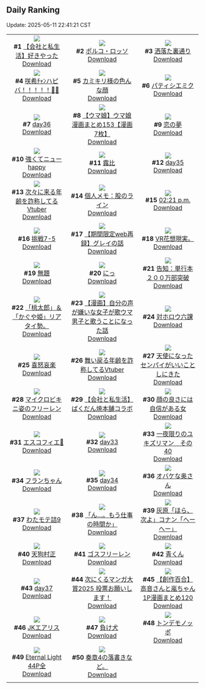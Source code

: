 ## Daily Ranking
Update: 2025-05-11 22:41:21 CST

|      |      |      |
| :----: | :----: | :----: |
| ![](https://i.pixiv.re/c/240x480/img-master/img/2025/05/09/12/00/22/130204969_p0_master1200.jpg)<br>**#1** [【会社と私生活】好きやった](https://www.pixiv.net/artworks/130204969)<br>[Download](https://i.pixiv.re/img-original/img/2025/05/09/12/00/22/130204969_p0.jpg) | ![](https://i.pixiv.re/c/240x480/img-master/img/2025/05/10/00/00/16/130225974_p0_master1200.jpg)<br>**#2** [ポルコ・ロッソ](https://www.pixiv.net/artworks/130225974)<br>[Download](https://i.pixiv.re/img-original/img/2025/05/10/00/00/16/130225974_p0.jpg) | ![](https://i.pixiv.re/c/240x480/img-master/img/2025/05/09/07/30/01/130200853_p0_master1200.jpg)<br>**#3** [洒落た裏通り](https://www.pixiv.net/artworks/130200853)<br>[Download](https://i.pixiv.re/img-original/img/2025/05/09/07/30/01/130200853_p0.jpg) |
| ![](https://i.pixiv.re/c/240x480/img-master/img/2025/05/09/00/00/04/130191658_p0_master1200.jpg)<br>**#4** [咲希ﾁｬﾝハピバ！！！！！🎂🎉](https://www.pixiv.net/artworks/130191658)<br>[Download](https://i.pixiv.re/img-original/img/2025/05/09/00/00/04/130191658_p0.jpg) | ![](https://i.pixiv.re/c/240x480/img-master/img/2025/05/09/13/17/21/130206409_p0_master1200.jpg)<br>**#5** [カミキリ様の色んな顔](https://www.pixiv.net/artworks/130206409)<br>[Download](https://i.pixiv.re/img-original/img/2025/05/09/13/17/21/130206409_p0.jpg) | ![](https://i.pixiv.re/c/240x480/img-master/img/2025/05/10/00/00/40/130226120_p0_master1200.jpg)<br>**#6** [パティシエミク](https://www.pixiv.net/artworks/130226120)<br>[Download](https://i.pixiv.re/img-original/img/2025/05/10/00/00/40/130226120_p0.png) |
| ![](https://i.pixiv.re/c/240x480/img-master/img/2025/05/09/00/47/06/130193920_p0_master1200.jpg)<br>**#7** [day36](https://www.pixiv.net/artworks/130193920)<br>[Download](https://i.pixiv.re/img-original/img/2025/05/09/00/47/06/130193920_p0.jpg) | ![](https://i.pixiv.re/c/240x480/img-master/img/2025/05/09/00/00/38/130191864_p0_master1200.jpg)<br>**#8** [【ウマ娘】ウマ娘漫画まとめ153【漫画7枚】](https://www.pixiv.net/artworks/130191864)<br>[Download](https://i.pixiv.re/img-original/img/2025/05/09/00/00/38/130191864_p0.jpg) | ![](https://i.pixiv.re/c/240x480/img-master/img/2025/05/09/00/00/16/130191759_p0_master1200.jpg)<br>**#9** [恋の夢](https://www.pixiv.net/artworks/130191759)<br>[Download](https://i.pixiv.re/img-original/img/2025/05/09/00/00/16/130191759_p0.png) |
| ![](https://i.pixiv.re/c/240x480/img-master/img/2025/05/09/02/20/11/130196412_p0_master1200.jpg)<br>**#10** [強くてニューhappy](https://www.pixiv.net/artworks/130196412)<br>[Download](https://i.pixiv.re/img-original/img/2025/05/09/02/20/11/130196412_p0.png) | ![](https://i.pixiv.re/c/240x480/img-master/img/2025/05/09/17/16/37/130210815_p0_master1200.jpg)<br>**#11** [露比](https://www.pixiv.net/artworks/130210815)<br>[Download](https://i.pixiv.re/img-original/img/2025/05/09/17/16/37/130210815_p0.jpg) | ![](https://i.pixiv.re/c/240x480/img-master/img/2025/05/09/00/45/43/130193880_p0_master1200.jpg)<br>**#12** [day35](https://www.pixiv.net/artworks/130193880)<br>[Download](https://i.pixiv.re/img-original/img/2025/05/09/00/45/43/130193880_p0.jpg) |
| ![](https://i.pixiv.re/c/240x480/img-master/img/2025/05/09/21/13/50/130219001_p0_master1200.jpg)<br>**#13** [次々に来る年齢を詐称してるVtuber](https://www.pixiv.net/artworks/130219001)<br>[Download](https://i.pixiv.re/img-original/img/2025/05/09/21/13/50/130219001_p0.png) | ![](https://i.pixiv.re/c/240x480/img-master/img/2025/05/10/06/00/08/130233989_p0_master1200.jpg)<br>**#14** [個人メモ：股のライン](https://www.pixiv.net/artworks/130233989)<br>[Download](https://i.pixiv.re/img-original/img/2025/05/10/06/00/08/130233989_p0.jpg) | ![](https://i.pixiv.re/c/240x480/img-master/img/2025/05/10/00/01/16/130226242_p0_master1200.jpg)<br>**#15** [02:21 p.m.](https://www.pixiv.net/artworks/130226242)<br>[Download](https://i.pixiv.re/img-original/img/2025/05/10/00/01/16/130226242_p0.jpg) |
| ![](https://i.pixiv.re/c/240x480/img-master/img/2025/05/09/18/46/03/130213335_p0_master1200.jpg)<br>**#16** [挑戦7-5](https://www.pixiv.net/artworks/130213335)<br>[Download](https://i.pixiv.re/img-original/img/2025/05/09/18/46/03/130213335_p0.png) | ![](https://i.pixiv.re/c/240x480/img-master/img/2025/05/10/09/49/38/130238039_p0_master1200.jpg)<br>**#17** [【期間限定web再録】グレイの話](https://www.pixiv.net/artworks/130238039)<br>[Download](https://i.pixiv.re/img-original/img/2025/05/10/09/49/38/130238039_p0.jpg) | ![](https://i.pixiv.re/c/240x480/img-master/img/2025/05/09/19/04/31/130214096_p0_master1200.jpg)<br>**#18** [VR花想現実。](https://www.pixiv.net/artworks/130214096)<br>[Download](https://i.pixiv.re/img-original/img/2025/05/09/19/04/31/130214096_p0.jpg) |
| ![](https://i.pixiv.re/c/240x480/img-master/img/2025/05/10/22/39/55/130262618_p0_master1200.jpg)<br>**#19** [無題](https://www.pixiv.net/artworks/130262618)<br>[Download](https://i.pixiv.re/img-original/img/2025/05/10/22/39/55/130262618_p0.jpg) | ![](https://i.pixiv.re/c/240x480/img-master/img/2025/05/10/00/00/05/130225865_p0_master1200.jpg)<br>**#20** [にっ](https://www.pixiv.net/artworks/130225865)<br>[Download](https://i.pixiv.re/img-original/img/2025/05/10/00/00/05/130225865_p0.jpg) | ![](https://i.pixiv.re/c/240x480/img-master/img/2025/05/10/16/48/59/130248703_p0_master1200.jpg)<br>**#21** [告知：単行本２００万部突破](https://www.pixiv.net/artworks/130248703)<br>[Download](https://i.pixiv.re/img-original/img/2025/05/10/16/48/59/130248703_p0.jpg) |
| ![](https://i.pixiv.re/c/240x480/img-master/img/2025/05/09/09/42/36/130202730_p0_master1200.jpg)<br>**#22** [「桃太郎」＆「かぐや姫」リアタイ勢。](https://www.pixiv.net/artworks/130202730)<br>[Download](https://i.pixiv.re/img-original/img/2025/05/09/09/42/36/130202730_p0.jpg) | ![](https://i.pixiv.re/c/240x480/img-master/img/2025/05/10/00/02/20/130226391_p0_master1200.jpg)<br>**#23** [【漫画】自分の声が嫌いな女子が歌ウマ男子と歌うことになった話](https://www.pixiv.net/artworks/130226391)<br>[Download](https://i.pixiv.re/img-original/img/2025/05/10/00/02/20/130226391_p0.jpg) | ![](https://i.pixiv.re/c/240x480/img-master/img/2025/05/09/00/00/26/130191823_p0_master1200.jpg)<br>**#24** [対ホロウ六課](https://www.pixiv.net/artworks/130191823)<br>[Download](https://i.pixiv.re/img-original/img/2025/05/09/00/00/26/130191823_p0.jpg) |
| ![](https://i.pixiv.re/c/240x480/img-master/img/2025/05/09/07/04/30/130200452_p0_master1200.jpg)<br>**#25** [喜怒哀楽](https://www.pixiv.net/artworks/130200452)<br>[Download](https://i.pixiv.re/img-original/img/2025/05/09/07/04/30/130200452_p0.jpg) | ![](https://i.pixiv.re/c/240x480/img-master/img/2025/05/10/21/25/49/130259239_p0_master1200.jpg)<br>**#26** [舞い戻る年齢を詐称してるVtuber](https://www.pixiv.net/artworks/130259239)<br>[Download](https://i.pixiv.re/img-original/img/2025/05/10/21/25/49/130259239_p0.jpg) | ![](https://i.pixiv.re/c/240x480/img-master/img/2025/05/09/00/00/36/130191854_p0_master1200.jpg)<br>**#27** [天使になったセンパイがいいことしにきた](https://www.pixiv.net/artworks/130191854)<br>[Download](https://i.pixiv.re/img-original/img/2025/05/09/00/00/36/130191854_p0.jpg) |
| ![](https://i.pixiv.re/c/240x480/img-master/img/2025/05/09/21/04/10/130218635_p0_master1200.jpg)<br>**#28** [マイクロビキニ姿のフリーレン](https://www.pixiv.net/artworks/130218635)<br>[Download](https://i.pixiv.re/img-original/img/2025/05/09/21/04/10/130218635_p0.png) | ![](https://i.pixiv.re/c/240x480/img-master/img/2025/05/10/16/40/28/130248460_p0_master1200.jpg)<br>**#29** [【会社と私生活】ばくだん焼本舗コラボ](https://www.pixiv.net/artworks/130248460)<br>[Download](https://i.pixiv.re/img-original/img/2025/05/10/16/40/28/130248460_p0.jpg) | ![](https://i.pixiv.re/c/240x480/img-master/img/2025/05/09/01/46/17/130195669_p0_master1200.jpg)<br>**#30** [顔の良さには自信がある女](https://www.pixiv.net/artworks/130195669)<br>[Download](https://i.pixiv.re/img-original/img/2025/05/09/01/46/17/130195669_p0.jpg) |
| ![](https://i.pixiv.re/c/240x480/img-master/img/2025/05/09/01/04/30/130194529_p0_master1200.jpg)<br>**#31** [エスコフィエ🎨](https://www.pixiv.net/artworks/130194529)<br>[Download](https://i.pixiv.re/img-original/img/2025/05/09/01/04/30/130194529_p0.jpg) | ![](https://i.pixiv.re/c/240x480/img-master/img/2025/05/09/00/44/26/130193830_p0_master1200.jpg)<br>**#32** [day33](https://www.pixiv.net/artworks/130193830)<br>[Download](https://i.pixiv.re/img-original/img/2025/05/09/00/44/26/130193830_p0.jpg) | ![](https://i.pixiv.re/c/240x480/img-master/img/2025/05/09/13/41/52/130206810_p0_master1200.jpg)<br>**#33** [一夜限りのユキズリマン　その40](https://www.pixiv.net/artworks/130206810)<br>[Download](https://i.pixiv.re/img-original/img/2025/05/09/13/41/52/130206810_p0.png) |
| ![](https://i.pixiv.re/c/240x480/img-master/img/2025/05/09/00/13/15/130192583_p0_master1200.jpg)<br>**#34** [フランちゃん](https://www.pixiv.net/artworks/130192583)<br>[Download](https://i.pixiv.re/img-original/img/2025/05/09/00/13/15/130192583_p0.png) | ![](https://i.pixiv.re/c/240x480/img-master/img/2025/05/09/00/45/06/130193854_p0_master1200.jpg)<br>**#35** [day34](https://www.pixiv.net/artworks/130193854)<br>[Download](https://i.pixiv.re/img-original/img/2025/05/09/00/45/06/130193854_p0.jpg) | ![](https://i.pixiv.re/c/240x480/img-master/img/2025/05/09/00/02/26/130192080_p0_master1200.jpg)<br>**#36** [オバケな奥さん](https://www.pixiv.net/artworks/130192080)<br>[Download](https://i.pixiv.re/img-original/img/2025/05/09/00/02/26/130192080_p0.jpg) |
| ![](https://i.pixiv.re/c/240x480/img-master/img/2025/05/10/10/07/28/130238503_p0_master1200.jpg)<br>**#37** [わたモテ詰9](https://www.pixiv.net/artworks/130238503)<br>[Download](https://i.pixiv.re/img-original/img/2025/05/10/10/07/28/130238503_p0.png) | ![](https://i.pixiv.re/c/240x480/img-master/img/2025/05/10/00/00/12/130225931_p0_master1200.jpg)<br>**#38** [「ん…。もう仕事の時間か」](https://www.pixiv.net/artworks/130225931)<br>[Download](https://i.pixiv.re/img-original/img/2025/05/10/00/00/12/130225931_p0.jpg) | ![](https://i.pixiv.re/c/240x480/img-master/img/2025/05/09/18/39/59/130213195_p0_master1200.jpg)<br>**#39** [灰原「ほら、次よ」コナン「へーへー」](https://www.pixiv.net/artworks/130213195)<br>[Download](https://i.pixiv.re/img-original/img/2025/05/09/18/39/59/130213195_p0.jpg) |
| ![](https://i.pixiv.re/c/240x480/img-master/img/2025/05/10/13/05/13/130242837_p0_master1200.jpg)<br>**#40** [天狗村正](https://www.pixiv.net/artworks/130242837)<br>[Download](https://i.pixiv.re/img-original/img/2025/05/10/13/05/13/130242837_p0.jpg) | ![](https://i.pixiv.re/c/240x480/img-master/img/2025/05/10/00/00/21/130226012_p0_master1200.jpg)<br>**#41** [ゴスフリーレン](https://www.pixiv.net/artworks/130226012)<br>[Download](https://i.pixiv.re/img-original/img/2025/05/10/00/00/21/130226012_p0.png) | ![](https://i.pixiv.re/c/240x480/img-master/img/2025/05/09/01/50/58/130195790_p0_master1200.jpg)<br>**#42** [青くん](https://www.pixiv.net/artworks/130195790)<br>[Download](https://i.pixiv.re/img-original/img/2025/05/09/01/50/58/130195790_p0.jpg) |
| ![](https://i.pixiv.re/c/240x480/img-master/img/2025/05/10/01/13/20/130229194_p0_master1200.jpg)<br>**#43** [day37](https://www.pixiv.net/artworks/130229194)<br>[Download](https://i.pixiv.re/img-original/img/2025/05/10/01/13/20/130229194_p0.jpg) | ![](https://i.pixiv.re/c/240x480/img-master/img/2025/05/09/20/05/27/130216303_p0_master1200.jpg)<br>**#44** [次にくるマンガ大賞2025 投票お願いします！](https://www.pixiv.net/artworks/130216303)<br>[Download](https://i.pixiv.re/img-original/img/2025/05/09/20/05/27/130216303_p0.jpg) | ![](https://i.pixiv.re/c/240x480/img-master/img/2025/05/10/00/01/17/130226243_p0_master1200.jpg)<br>**#45** [【創作百合】高音さんと嵐ちゃん1P漫画まとめ120](https://www.pixiv.net/artworks/130226243)<br>[Download](https://i.pixiv.re/img-original/img/2025/05/10/00/01/17/130226243_p0.jpg) |
| ![](https://i.pixiv.re/c/240x480/img-master/img/2025/05/09/01/56/43/130195930_p0_master1200.jpg)<br>**#46** [JKエアリス](https://www.pixiv.net/artworks/130195930)<br>[Download](https://i.pixiv.re/img-original/img/2025/05/09/01/56/43/130195930_p0.jpg) | ![](https://i.pixiv.re/c/240x480/img-master/img/2025/05/09/21/29/23/130219571_p0_master1200.jpg)<br>**#47** [負け犬](https://www.pixiv.net/artworks/130219571)<br>[Download](https://i.pixiv.re/img-original/img/2025/05/09/21/29/23/130219571_p0.jpg) | ![](https://i.pixiv.re/c/240x480/img-master/img/2025/05/09/21/29/14/130219561_p0_master1200.jpg)<br>**#48** [トンデモノッポ](https://www.pixiv.net/artworks/130219561)<br>[Download](https://i.pixiv.re/img-original/img/2025/05/09/21/29/14/130219561_p0.jpg) |
| ![](https://i.pixiv.re/c/240x480/img-master/img/2025/05/09/01/40/18/130195516_p0_master1200.jpg)<br>**#49** [Eternal Light 44P全](https://www.pixiv.net/artworks/130195516)<br>[Download](https://i.pixiv.re/img-original/img/2025/05/09/01/40/18/130195516_p0.jpg) | ![](https://i.pixiv.re/c/240x480/img-master/img/2025/05/09/20/40/34/130217596_p0_master1200.jpg)<br>**#50** [奏章4の落書きなど。](https://www.pixiv.net/artworks/130217596)<br>[Download](https://i.pixiv.re/img-original/img/2025/05/09/20/40/34/130217596_p0.jpg) |
|      |
